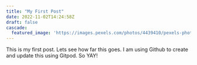 ```yaml
---
title: "My First Post"
date: 2022-11-02T14:24:58Z
draft: false
cascade:
  featured_image: 'https://images.pexels.com/photos/4439410/pexels-photo-4439410.jpeg'
---
```


This is my first post. Lets see how far this goes. I am using Github to create and update this using Gitpod. So YAY!